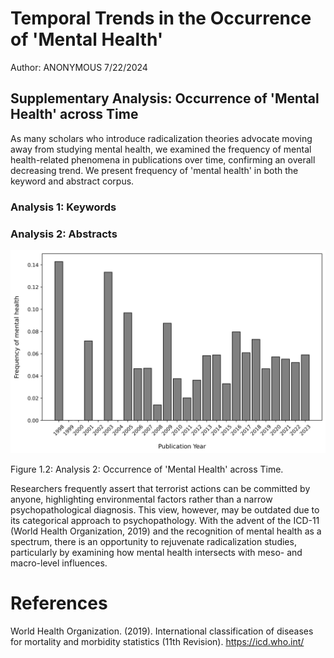 # Temporal Trends in the Occurrence of 'Mental Health'

Author: ANONYMOUS 7/22/2024

## Supplementary Analysis: Occurrence of 'Mental Health' across Time

As many scholars who introduce radicalization theories advocate moving away from studying mental health, we examined the frequency of mental health-related phenomena in publications over time, confirming an overall decreasing trend. We present frequency of 'mental health' in both the keyword and abstract corpus.

### Analysis 1: Keywords


### Analysis 2: Abstracts


<div class="figure">

<img src="../RTMR_Output/abstracts_mentalhealth_hist.png" alt="Analysis 2: Occurrence of 'Mental Health' across Time." width="2100"/>

<p class="caption">

Figure 1.2: Analysis 2: Occurrence of 'Mental Health' across Time.

</p>

</div>

Researchers frequently assert that terrorist actions can be committed by anyone, highlighting environmental factors rather than a narrow psychopathological diagnosis. This view, however, may be outdated due to its categorical approach to psychopathology. With the advent of the ICD-11 (World Health Organization, 2019) and the recognition of mental health as a spectrum, there is an opportunity to rejuvenate radicalization studies, particularly by examining how mental health intersects with meso- and macro-level influences.

# References

<div id="refs" class="references">

<div id="WorlHealthOrganization">

World Health Organization. (2019). International classification of diseases for mortality and morbidity statistics (11th Revision). https://icd.who.int/

</div>


